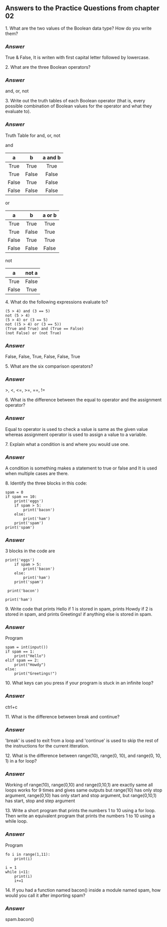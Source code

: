 <h2>Answers to the Practice Questions from chapter 02</h2>

<p>1. What are the two values of the Boolean data type? How do you write them?</p>
<h3><i>Answer</i></h3>
<p>True & False, It is writen with first capital letter followed by lowercase.</p>

<p>2. What are the three Boolean operators?</p>
<h3><i>Answer</i></h3>
<p>and, or, not</p>

<p>3. Write out the truth tables of each Boolean operator (that is, every possible combination of Boolean values for the operator and what they evaluate to).</p>
<h3><i>Answer</i></h3>
<p>Truth Table for and, or, not</p>

<p>and</p>

| a | b | a and b |
| :---: | :---: | :---: |
| True | True | True |
| True | False | False |
| False | True | False |
| False | False | False |

<p>or</p>

| a | b | a or b |
| :---: | :---: | :---: |
| True | True | True |
| True | False | True |
| False | True | True |
| False | False | False |

<p>not</p>

| a | not a |
| :---: | :---: |
| True | False |
| False | True |

<p>4. What do the following expressions evaluate to?</p>

```
(5 > 4) and (3 == 5)
not (5 > 4)
(5 > 4) or (3 == 5)
not ((5 > 4) or (3 == 5))
(True and True) and (True == False)
(not False) or (not True)
```

<h3><i>Answer</i></h3>
<p>False, False, True, False, False, True</p>

<p>5. What are the six comparison operators?</p>
<h3><i>Answer</i></h3>
<p>>, <, <=, >=, ==, !=</p>

<p>6. What is the difference between the equal to operator and the assignment operator?</p>
<h3><i>Answer</i></h3>
<p>Equal to operator is used to check a value is same as the given value whereas assignment operator is used to assign a value to a variable.</p>

<p>7. Explain what a condition is and where you would use one.</p>
<h3><i>Answer</i></h3>
<p>A condition is something makes a statement to true or false and It is used when multiple cases are there.</p>

<p>8. Identify the three blocks in this code:</p>

```
spam = 0
if spam == 10:
    print('eggs')
    if spam > 5:
        print('bacon')
    else:
        print('ham')
    print('spam')
print('spam')
```

<h3><i>Answer</i></h3>
<p>3 blocks in the code are</p>

```
print('eggs')
    if spam > 5:
        print('bacon')
    else:
        print('ham')
    print('spam')
```

```
 print('bacon')
```

```
print('ham')
```

<p>9. Write code that prints Hello if 1 is stored in spam, prints Howdy if 2 is stored in spam, and prints Greetings! if anything else is stored in spam.</p>
<h3><i>Answer</i></h3>
<p>Program</p>

```
spam = int(input())
if spam == 1:
    print("Hello")
elif spam == 2:
    print("Howdy")
else:
    print("Greetings!")
```

<p>10. What keys can you press if your program is stuck in an infinite loop?</p>
<h3><i>Answer</i></h3>
<p>ctrl+c</p>

<p>11. What is the difference between break and continue?</p>
<h3><i>Answer</i></h3>
<p>'break' is used to exit from a loop and 'continue' is used to skip the rest of the instructions for the current itteration.</p>

<p>12. What is the difference between range(10), range(0, 10), and range(0, 10, 1) in a for loop?</p>
<h3><i>Answer</i></h3>
<p>Working of range(10), range(0,10) and range(0,10,1) are exactly same all loops works for 9 times and gives same outputs but range(10) has only stop argument, range(0,10) has only start and stop argument, but range(0,10,1) has start, stop and step argument</p>

<p>13. Write a short program that prints the numbers 1 to 10 using a for loop. Then write an equivalent program that prints the numbers 1 to 10 using a while loop.</p>
<h3><i>Answer</i></h3>
<p>Program</p>

```
fo i in range(1,11):
    print(i)
```

```
i = 1
while i<11:
    print(i)
    i+=1
```

<p>14. If you had a function named bacon() inside a module named spam, how would you call it after importing spam?</p>
<h3><i>Answer</i></h3>
<p>spam.bacon()</p>
